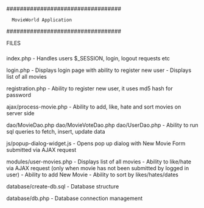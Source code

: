 ##################################

      MovieWorld Application

##################################


FILES
#####

index.php
	- Handles users $_SESSION, login, logout requests etc

login.php
	- Displays login page with ability to register new user
	- Displays list of all movies

registration.php
	- Ability to register new user, it uses md5 hash for password

ajax/process-movie.php
	- Ability to add, like, hate and sort movies on server side

dao/MovieDao.php
dao/MovieVoteDao.php
dao/UserDao.php
	- Ability to run sql queries to fetch, insert, update data 

js/popup-dialog-widget.js
	- Opens pop up dialog with New Movie Form submitted via AJAX request

modules/user-movies.php
	- Displays list of all movies
	- Ability to like/hate via AJAX request (only when movie has not been submitted by logged in user)
	- Ability to add New Movie
	- Ability to sort by likes/hates/dates

database/create-db.sql
	- Database structure

database/db.php
	- Database connection management
